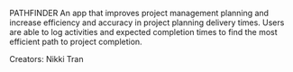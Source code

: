 PATHFINDER
An app that improves project management planning and increase efficiency and accuracy in project planning delivery times. Users are able to log activities and expected completion times to find the most efficient path to project completion.

Creators:
Nikki Tran
